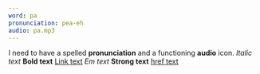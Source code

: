 ```yaml
---
word: pa
pronunciation: pea-eh
audio: pa.mp3
---
```


I need to have a spelled **pronunciation** and a functioning **audio** icon. *Italic text* **Bold text** [Link text](https://ed.ted.com/lessons/is-math-discovered-or-invented-jeff-dekofsky) <em>Em text</em> <strong>Strong text</strong> <a href="">href text</a>
